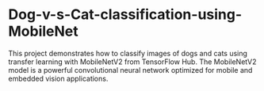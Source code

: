 # Dog-v-s-Cat-classification-using-MobileNet
This project demonstrates how to classify images of dogs and cats using transfer learning with MobileNetV2 from TensorFlow Hub. The MobileNetV2 model is a powerful convolutional neural network optimized for mobile and embedded vision applications.
